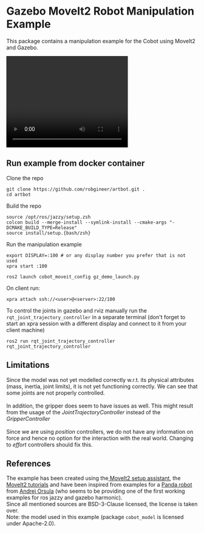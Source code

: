 # Gazebo MoveIt2 Robot Manipulation Example

This package contains a manipulation example for the Cobot using MoveIt2 and Gazebo.

<video src="vid/zebra_moveit_gz_run.mov" width="320" height="240" controls></video>

## Run example from docker container

Clone the repo
```
git clone https://github.com/robgineer/artbot.git .
cd artbot
```

Build the repo
```
source /opt/ros/jazzy/setup.zsh 
colcon build --merge-install --symlink-install --cmake-args "-DCMAKE_BUILD_TYPE=Release"
source install/setup.{bash/zsh}
```

Run the manipulation example
```
export DISPLAY=:100 # or any display number you prefer that is not used
xpra start :100

ros2 launch cobot_moveit_config gz_demo_launch.py
```

On client run:
```
xpra attach ssh://<user>@<server>:22/100
```

To control the joints in gazebo and rviz manually run the ```rqt_joint_trajectory_controller``` in a separate terminal (don't forget to start an xpra session with a different display and connect to it from your client machine)

```
ros2 run rqt_joint_trajectory_controller rqt_joint_trajectory_controller
```

## Limitations

Since the model was not yet modelled correctly w.r.t. its physical attributes (mass, inertia, joint limits), it is not yet functioning correctly. We can see that some joints are not properly controlled.
<br/>
<br/>
In addition, the gripper does seem to have issues as well. This might result from the usage of the *JointTrajectoryController* instead of the *GripperController*
<br/>
<br/>
Since we are using *position* controllers, we do not have any information on force and hence no option for the interaction with the real world. Changing to *effort* controllers should fix this.



## References

The example has been created using the[ MoveIt2 setup assistant](https://moveit.picknik.ai/main/doc/examples/setup_assistant/setup_assistant_tutorial.html), the [MoveIt2 tutorials](https://github.com/moveit/moveit2_tutorials) and have been inspired from examples for a [Panda robot](https://github.com/AndrejOrsula/panda_gz_moveit2/tree/jazzy) from [Andrej Orsula](https://github.com/AndrejOrsula) (who seems to be providing one of the first working examples for ros jazzy and gazebo harmonic).
<br/>
Since all mentioned sources are BSD-3-Clause licensed, the license is taken over.<br/>
Note: the model used in this example (package ```cobot_model``` is licensed under Apache-2.0).